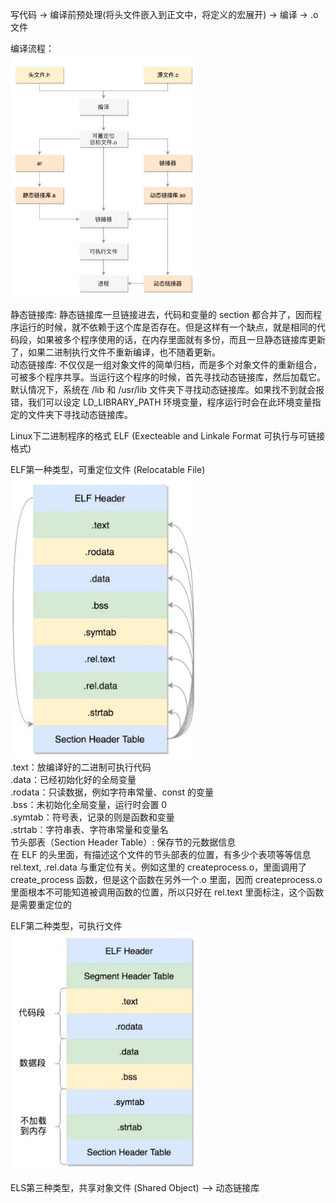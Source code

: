
写代码 -> 编译前预处理(将头文件嵌入到正文中，将定义的宏展开) -> 编译 -> .o文件     

编译流程：   
<img src="https://github.com/Yongli-Lisa/Linux-Notes1/blob/086033382bd331ba662c1d94723460a5c93cb5c0/Img/%E6%96%87%E6%9C%AC%E6%96%87%E4%BB%B6%E7%BC%96%E8%AF%91%E7%A7%B0%E4%BA%8C%E8%BF%9B%E5%88%B6.JPG" width="300px">   

静态链接库: 静态链接库一旦链接进去，代码和变量的 section 都合并了，因而程序运行的时候，就不依赖于这个库是否存在。但是这样有一个缺点，就是相同的代码段，如果被多个程序使用的话，在内存里面就有多份，而且一旦静态链接库更新了，如果二进制执行文件不重新编译，也不随着更新。  
动态链接库: 不仅仅是一组对象文件的简单归档，而是多个对象文件的重新组合，可被多个程序共享。当运行这个程序的时候，首先寻找动态链接库，然后加载它。默认情况下，系统在 /lib 和 /usr/lib 文件夹下寻找动态链接库。如果找不到就会报错，我们可以设定 LD_LIBRARY_PATH 环境变量，程序运行时会在此环境变量指定的文件夹下寻找动态链接库。  

Linux下二进制程序的格式 ELF (Execteable and Linkale Format 可执行与可链接格式)     

ELF第一种类型，可重定位文件 (Relocatable File)  
<img src="https://github.com/Yongli-Lisa/Linux-Notes1/blob/b8a171f2d754d56e59fe376c4d86c835b66b84ec/Img/%E5%8F%AF%E9%87%8D%E5%AE%9A%E4%BD%8D%E6%96%87%E4%BB%B6%E6%A0%BC%E5%BC%8F.JPG" width="300px">  
.text：放编译好的二进制可执行代码  
.data：已经初始化好的全局变量  
.rodata：只读数据，例如字符串常量、const 的变量  
.bss：未初始化全局变量，运行时会置 0    
.symtab：符号表，记录的则是函数和变量  
.strtab：字符串表、字符串常量和变量名  
节头部表（Section Header Table）: 保存节的元数据信息  
在 ELF 的头里面，有描述这个文件的节头部表的位置，有多少个表项等等信息  
rel.text, .rel.data 与重定位有关。例如这里的 createprocess.o，里面调用了 create_process 函数，但是这个函数在另外一个.o 里面，因而 createprocess.o 里面根本不可能知道被调用函数的位置，所以只好在 rel.text 里面标注，这个函数是需要重定位的  

ELF第二种类型，可执行文件  
<img src="https://github.com/Yongli-Lisa/Linux-Notes1/blob/b8a171f2d754d56e59fe376c4d86c835b66b84ec/Img/%E5%8F%AF%E6%89%A7%E8%A1%8C%E6%96%87%E4%BB%B6%E6%A0%BC%E5%BC%8F.JPG" width="300px">  


ELS第三种类型，共享对象文件 (Shared Object) --> 动态链接库  






